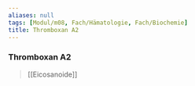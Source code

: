 ```yaml
---
aliases: null
tags: [Modul/m08, Fach/Hämatologie, Fach/Biochemie]
title: Thromboxan A2
---
```

### Thromboxan A2
> [[Eicosanoide]]